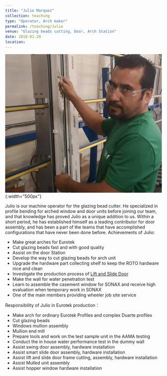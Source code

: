 ```yaml
---
title: "Julio Marquez"
collection: teaching
type: "Operator, Arch maker"
permalink: /teaching/Julio
venue: "Glazing beads cutting, Door, Arch Station"
date: 2018-01-29
location:
---
```

![julio](/images/julio.jpg){:width="500px"}

Julio is our machine operator for the glazing bead cutter. He specialized in profile bending for arched window and door units before joining our team, and that knowledge has proved Julio as a unique addition to us. Within a short period, he has established himself as a leading contributor for door assembly, and has been a part of the teams that have accomplished configurations that have never been done before.
Achievements of Julio:
* Make great arches for Eurotek
* Cut glazing beads fast and with good quality
* Assist on the door Station
* Develop the way to cut glazing beads for arch unit
* Upgrade the hardware part collecting shelf to keep the ROTO hardware nice and clean
* Investigate the production process of [Lift and Slide Door](https://bensenx.github.io/improvements/liftandslide)
* Make the wall for water penetration test
* Learn to assemble the casement window for SONAX and receive high evaluation when temporary work in SONAX
* One of the main members providing wheeler job site service

Responsibility of Julio in Eurotek production：
* Make arch for ordinary Eurotek Profiles and complex Duarte profiles
* Cut glazing beads
* Windows mullion assembly
* Mullion end mill
* Prepare tools and work on the test sample unit in the AAMA testing
* Conduct the in house water performance test in the dummy wall
* Assist swing door assembly, hardware installation
* Assist smart slide door assembly, hardware installation
* Assist lift and slide door frame cutting, assembly, hardware installation
* Assist Mulled unit assembly
* Assist hopper window hardware installation

